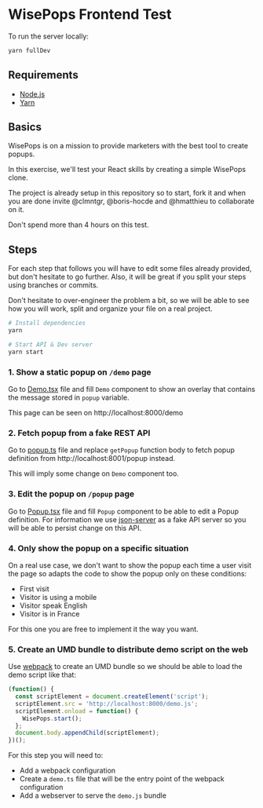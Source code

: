 # WisePops Frontend Test

To run the server locally:

```sh
yarn fullDev
```

## Requirements

- [Node.js](https://nodejs.org)
- [Yarn](https://yarnpkg.com)

## Basics

WisePops is on a mission to provide marketers with the best tool to create popups.

In this exercise, we'll test your React skills by creating a simple WisePops clone.

The project is already setup in this repository so to start, fork it and when
you are done invite @clmntgr, @boris-hocde and @hmatthieu to collaborate on it.

Don't spend more than 4 hours on this test.

## Steps

For each step that follows you will have to edit some files already provided,
but don't hesitate to go further. Also, it will be great if you split your
steps using branches or commits.

Don't hesitate to over-engineer the problem a bit, so we will be able to see
how you will work, split and organize your file on a real project.

```sh
# Install dependencies
yarn

# Start API & Dev server
yarn start
```

### 1. Show a static popup on `/demo` page

Go to [Demo.tsx](src/pages/Demo.tsx) file and fill `Demo` component to show
an overlay that contains the message stored in `popup` variable.

This page can be seen on http://localhost:8000/demo

### 2. Fetch popup from a fake REST API

Go to [popup.ts](/src/lib/popup.ts) file and replace `getPopup` function
body to fetch popup definition from http://localhost:8001/popup instead.

This will imply some change on `Demo` component too.

### 3. Edit the popup on `/popup` page

Go to [Popup.tsx](/src/pages/Popup.tsx) file and fill `Popup` component to
be able to edit a Popup definition. For information we use
[json-server](https://github.com/typicode/json-server) as a fake API server
so you will be able to persist change on this API.

### 4. Only show the popup on a specific situation

On a real use case, we don't want to show the popup each time a user visit
the page so adapts the code to show the popup only on these conditions:

- First visit
- Visitor is using a mobile
- Visitor speak English
- Visitor is in France

For this one you are free to implement it the way you want.

### 5. Create an UMD bundle to distribute demo script on the web

Use [webpack](https://webpack.js.org/) to create an UMD bundle so we should
be able to load the demo script like that:

```js
(function() {
  const scriptElement = document.createElement('script');
  scriptElement.src = 'http://localhost:8000/demo.js';
  scriptElement.onload = function() {
    WisePops.start();
  };
  document.body.appendChild(scriptElement);
})();
```

For this step you will need to:

- Add a webpack configuration
- Create a `demo.ts` file that will be the entry point of the webpack configuration
- Add a webserver to serve the `demo.js` bundle
